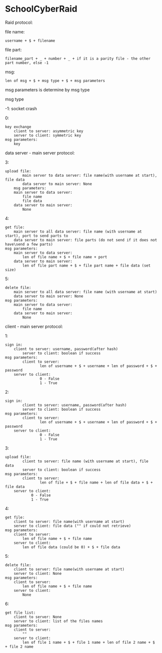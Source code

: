 # SchoolCyberRaid
Raid protocol:

file name: 
	
	username + $ + filename
	
file part:
	
	filename_part + _ + number + _ + if it is a parity file - the other part number, else -1
	
msg:

	len of msg + $ + msg type + $ + msg parameters

msg parameters is determine by msg type

msg type

-1: 
	socket crash

0:  

	key exchange
		client to server: asymmetric key
		server to client: symmetric key
	msg parameters:
		key

data server - main server protocol:

3: 

	upload file:
    		main server to data server: file name(with username at start), file data
    		data server to main server: None
    	msg parameters:
		main server to data server:
			file name
			file data
		data server to main server:
			None
			
4:

	get file:
		main server to all data server: file name (with username at start), port to send parts to
		data server to main server: file parts (do not send if it does not have\send a few parts)
	msg parameters:
		main server to data server:
			len of file name + $ + file name + port
		data server to main server:
			len of file part name + $ + file part name + file data (set size)

5:

	delete file:
		main server to all data server: file name (with username at start)
		data server to main server: None
	msg parameters:
		main server to data server:
			file name
		data server to main server:
			None

client - main server protocol:
        
1:

	sign in:
		client to server: username, password(after hash)
        	server to client: boolean if success
	msg parameters:
        	client to server: 
            		len of username + $ + username + len of password + $ + password
		server to client:
            		0 - False
            		1 - True
			
2:

	sign in:
        	client to server: username, password(after hash)
        	server to client: boolean if success
	msg parameters:
        	client to server: 
            		len of username + $ + username + len of password + $ + password
		server to client:
            		0 - False
            		1 - True
3:

	upload file:
        	client to server: file name (with username at start), file data
        	server to client: boolean if success
	msg parameters:
        	client to server:
            		len of file + $ + file name + len of file data + $ + file data
		server to client:
        		0 - False
         		1 - True
			
4:

	get file:
		client to server: file name(with username at start)
		server to client: file data ("" if could not retrieve)
	msg parameters:
		client to server:
			len of file name + $ + file name
		server to client:
			len of file data (could be 0) + $ + file data

5:

	delete file:
		client to server: file name(with username at start)
		server to client: None
	msg parameters:
		client to server:
			len of file name + $ + file name
		server to client:
			None

6:

	get file list:
		client to server: None
		server to client: list of the files names
	msg parameters:
		client to server:
			""
		server to client:
			len of file 1 name + $ + file 1 name + len of file 2 name + $ + file 2 name
			
